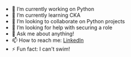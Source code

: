 
- 🔭 I’m currently working on Python
- 🌱 I’m currently learning CKA
- 👯 I’m looking to collaborate on Python projects
- 🤔 I’m looking for help with securing a role
- 💬 Ask me about anything!
- 📫 How to reach me: [LinkedIn](https://www.linkedin.com/in/mohammed-maaz-w-238382132/)
- ⚡ Fun fact: I can't swim!
